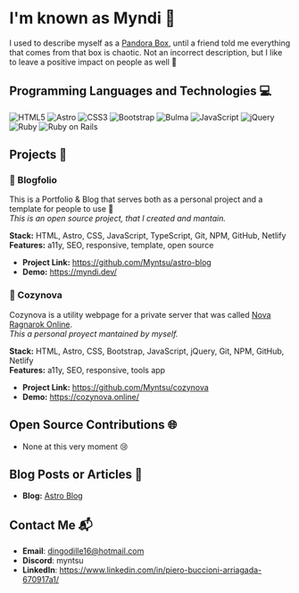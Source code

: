 # I'm known as Myndi 👋

I used to describe myself as a [Pandora Box](https://en.wikipedia.org/wiki/Pandora%27s_box), until a friend told me everything that comes from that box is chaotic. 
Not an incorrect description, but I like to leave a positive impact on people as well 💞

## Programming Languages and Technologies 💻

![HTML5](https://img.shields.io/badge/HTML5-E34F26?style=flat-square&logo=html5&logoColor=white)
![Astro](https://img.shields.io/badge/Astro-4245ff?style=flat-square&logo=astro&logoColor=white)
![CSS3](https://img.shields.io/badge/CSS3-1572B6?style=flat-square&logo=css3&logoColor=white)
![Bootstrap](https://img.shields.io/badge/Bootstrap-7952B3?style=flat-square&logo=bootstrap&logoColor=white)
![Bulma](https://img.shields.io/badge/Bulma-46fbb3?style=flat-square&logo=bulma&logoColor=black)
![JavaScript](https://img.shields.io/badge/JavaScript-F7DF1E?style=flat-square&logo=javascript&logoColor=black)
![jQuery](https://img.shields.io/badge/jQuery-f7861c?style=flat-square&logo=jquery&logoColor=white)
![Ruby](https://img.shields.io/badge/Ruby-CC342D?style=flat-square&logo=ruby&logoColor=white)
![Ruby on Rails](https://img.shields.io/badge/Ruby_on_Rails-CC0000?style=flat-square&logo=ruby-on-rails&logoColor=white)

## Projects 🚀

### 🖤 Blogfolio

This is a Portfolio & Blog that serves both as a personal project and a template for people to use 🤗  
*This is an open source project, that I created and mantain.* 

**Stack:** HTML, Astro, CSS, JavaScript, TypeScript, Git, NPM, GitHub, Netlify  
**Features:** a11y, SEO, responsive, template, open source

- **Project Link:** https://github.com/Myntsu/astro-blog
- **Demo:** https://myndi.dev/

### 💙 Cozynova

Cozynova is a utility webpage for a private server that was called [Nova Ragnarok Online](https://www.novaragnarok.com/?module=main).   
*This a personal proyect mantained by myself.*

**Stack:** HTML, Astro, CSS, Bootstrap, JavaScript, jQuery, Git, NPM, GitHub, Netlify  
**Features:** a11y, SEO, responsive, tools app

- **Project Link:** https://github.com/Myntsu/cozynova
- **Demo:** https://cozynova.online/

## Open Source Contributions 🌐

- None at this very moment 😢

## Blog Posts or Articles 📝

- **Blog:** [Astro Blog](https://myndi.dev/blog/)

## Contact Me 📬

- **Email**: dingodille16@hotmail.com 
- **Discord**: myntsu
- **LinkedIn**: https://www.linkedin.com/in/piero-buccioni-arriagada-670917a1/
